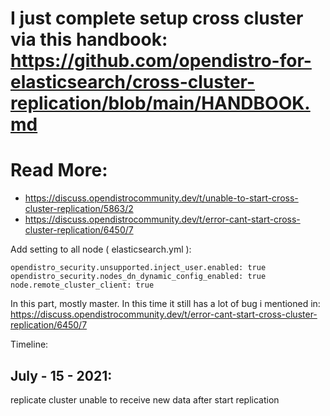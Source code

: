 # I just complete setup cross cluster via this handbook: https://github.com/opendistro-for-elasticsearch/cross-cluster-replication/blob/main/HANDBOOK.md
# Read More:
- https://discuss.opendistrocommunity.dev/t/unable-to-start-cross-cluster-replication/5863/2
- https://discuss.opendistrocommunity.dev/t/error-cant-start-cross-cluster-replication/6450/7


Add setting to all node ( elasticsearch.yml ):
```
opendistro_security.unsupported.inject_user.enabled: true
opendistro_security.nodes_dn_dynamic_config_enabled: true
node.remote_cluster_client: true
```

In this part, mostly master.
In this time it still has a lot of bug i mentioned in: https://discuss.opendistrocommunity.dev/t/error-cant-start-cross-cluster-replication/6450/7


Timeline:
## July - 15 - 2021:
replicate cluster unable to receive new data after start replication

